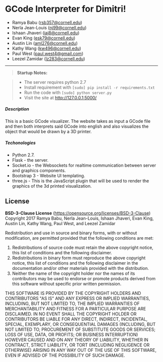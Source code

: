 GCode Interpreter for Dimitri!
===================

 - Ramya Babu (rsb357@cornell.edu)
 - Nerla Jean-Louis (nj99@cornell.edu)
 - Ishaan Jhaveri (iaj8@cornell.edu)
 - Evan King (esk79@cornell.edu)
 - Austin Lin (aml276@cornell.edu)
 - Kathy Wang (kw496@cornell.edu)
 - Paul West (paul.west4@gmail.com)
 - Leezel Zamidar (lz283@cornell.edu)

----------

> **Startup Notes:**

> - The server requires python 2.7
> - Install requirement with `[sudo] pip install -r requirements.txt`
> - Run the code with `[sudo] python server.py`
> - Visit the site at http://127.0.0.1:5000/

##### Description

This is a basic GCode visualizer. The website takes as input a GCode file and then both interprets said GCode into english and also visualizes the object that would be drawn by a 3D printer.

##### Techonologies

 - Python 2.7.
 - Flask - the server.
 - Socket.io - the Websockets for realtime communication between server and graphics components.
 - Bootstrap 3 - Website UI templating.
 - three.js - This is the JavaScript plugin that will be used to render the graphics of the 3d printed visualization.

License
-------------

**BSD-3-Clause License**
(https://opensource.org/licenses/BSD-3-Clause)
Copyright 2017 Ramya Babu, Nerla Jean-Louis, Ishaan Jhaveri, Evan King, Austin Lin, Kathy Wang, Paul West, and Leezel Zamidar

Redistribution and use in source and binary forms, with or without modification, are permitted provided that the following conditions are met:
1. Redistributions of source code must retain the above copyright notice, this list of conditions and the following disclaimer.
2. Redistributions in binary form must reproduce the above copyright notice, this list of conditions and the following disclaimer in the documentation and/or other materials provided with the distribution.
3. Neither the name of the copyright holder nor the names of its contributors may be used to endorse or promote products derived from this software without specific prior written permission.

THIS SOFTWARE IS PROVIDED BY THE COPYRIGHT HOLDERS AND CONTRIBUTORS "AS IS" AND ANY EXPRESS OR IMPLIED WARRANTIES, INCLUDING, BUT NOT LIMITED TO, THE IMPLIED WARRANTIES OF MERCHANTABILITY AND FITNESS FOR A PARTICULAR PURPOSE ARE DISCLAIMED. IN NO EVENT SHALL THE COPYRIGHT HOLDER OR CONTRIBUTORS BE LIABLE FOR ANY DIRECT, INDIRECT, INCIDENTAL, SPECIAL, EXEMPLARY, OR CONSEQUENTIAL DAMAGES (INCLUDING, BUT NOT LIMITED TO, PROCUREMENT OF SUBSTITUTE GOODS OR SERVICES; LOSS OF USE, DATA, OR PROFITS; OR BUSINESS INTERRUPTION) HOWEVER CAUSED AND ON ANY THEORY OF LIABILITY, WHETHER IN CONTRACT, STRICT LIABILITY, OR TORT (INCLUDING NEGLIGENCE OR OTHERWISE) ARISING IN ANY WAY OUT OF THE USE OF THIS SOFTWARE, EVEN IF ADVISED OF THE POSSIBILITY OF SUCH DAMAGE.
